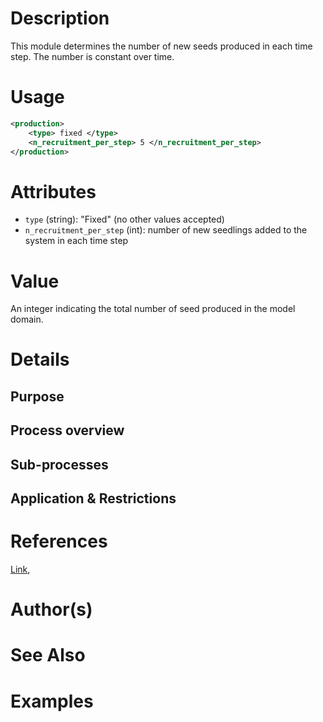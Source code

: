 # Description

This module determines the number of new seeds produced in each time step.
The number is constant over time.

# Usage

```xml
<production>
    <type> fixed </type>
    <n_recruitment_per_step> 5 </n_recruitment_per_step>
</production>
```

# Attributes

- ``type`` (string): "Fixed" (no other values accepted)
- ``n_recruitment_per_step`` (int): number of new seedlings added to the system in each time step

# Value

An integer indicating the total number of seed produced in the model domain.

# Details
## Purpose

## Process overview

## Sub-processes

## Application & Restrictions


# References

<a href="https://doi.org/" target="_blank">Link</a>,


# Author(s)


# See Also

# Examples


